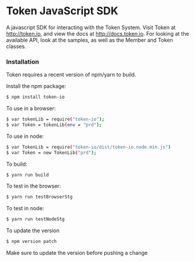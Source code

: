 # Token JavaScript SDK

A javascript SDK for interacting with the Token System. Visit Token at http://token.io, and view
the docs at http://docs.token.io. For looking at the available API, look at the samples, as well
as the Member and Token classes.

### Installation

Token requires a recent version of npm/yarn to build.

Install the npm package:

```sh
$ npm install token-io
```

To use in a browser:

```sh
$ var tokenLib = require("token-io");
$ var Token = tokenLib(env = "prd");
```

To use in node:

```sh
$ var TokenLib = require("token-io/dist/token-io.node.min.js")
$ var Token = new TokenLib("prd");
```

To build:
```sh
$ yarn run build
```

To test in the browser:
```sh
$ yarn run testBrowserStg
```

To test in node:
```sh
$ yarn run testNodeStg
```

To update the version
```sh
$ npm version patch
```

Make sure to update the version before pushing a change
